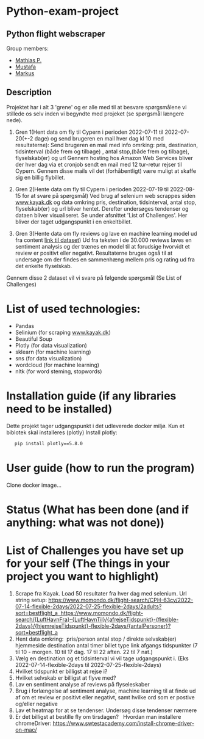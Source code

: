 # Python-exam-project
## Python flight webscraper 
Group members:
* [Mathias P.](cph-mp557@cphbusiness.dk)
* [Mustafa](...)
* [Markus](...)

## Description
Projektet har i alt 3 'grene' og er alle med til at besvare spørgsmålene vi stillede os selv inden vi begyndte med projeket (se spørgsmål længere nede).

1. Gren 1(Hent data om fly til Cypern i perioden 2022-07-11 til 2022-07-20(+-2 dage) og send brugeren en mail hver dag kl 10 med resultaterne):
Send brugeren en mail med info omrking:
pris, destination, tidsinterval (både frem og tilbage) , antal stop,(både frem og tilbage), flyselskab(er) og url
Gennem hosting hos Amazon Web Services bliver der hver dag via et cronjob sendt en mail med 12 tur-retur rejser til Cypern. Gennem disse mails vil det (forhåbentligt) være muligt at skaffe sig en billig flybillet.

2. Gren 2(Hente data om fly til Cypern i perioden 2022-07-19 til 2022-08-15 for at svare på spørgsmål)
Ved brug af selenium web scrappes siden www.kayak.dk og data omkring pris, destination, tidsinterval, antal stop, flyselskab(er) og url bliver hentet. Derefter undersøges tendenser og dataen bliver visualiseret. Se under afsnittet 'List of Challenges'. Her bliver der taget udgangspunkt i en enkeltbillet.

3. Gren 3(Hente data om fly reviews og lave en machine learning model ud fra content [link til dataset](www.google.com))
Ud fra teksten i de 30.000 reviews laves en sentiment analysis og der trænes en model til at forudsige hvorvidt et review er positivt eller negativt. Resultaterne bruges også til at undersøge om der findes en sammenhæng mellem pris og rating ud fra det enkelte flyselskab.

Gennem disse 2 dataset vil vi svare på følgende spørgsmål (Se List of Challenges) 

# List of used technologies:
* Pandas
* Selinium (for scraping www.kayak.dk)
* Beautiful Soup
* Plotly (for data visualization)
* sklearn (for machine learning)
* sns (for data visualization)
* wordcloud (for machine learning)
* nltk (for word steming, stopwords)

# Installation guide (if any libraries need to be installed)
Dette projekt tager udgangspunkt i det udleverede docker miljø. Kun et biblotek skal installeres (plotly)
Install plotly:
```sh
   pip install plotly==5.8.0
   ```

# User guide (how to run the program)
Clone docker image...
# Status (What has been done (and if anything: what was not done))

# List of Challenges you have set up for your self (The things in your project you want to highlight)
1. Scrape fra Kayak. Load 50 resultater fra hver dag med selenium. Url string setup: https://www.momondo.dk/flight-search/CPH-63cy/2022-07-14-flexible-2days/2022-07-25-flexible-2days/2adults?sort=bestflight_a  https://www.momondo.dk/flight-search/{LuftHavnFra}-{LuftHavnTil}/{afrejseTidspunkt}-{flexible-2days}/{hjemrejseTidspunkt}-flexible-2days/{antalPersoner}?sort=bestflight_a
2. Hent data omkring:  pris/person antal stop / direkte selvskab(er) hjemmeside destination antal timer billet type link afgangs tidspunkter (7 til 10 - morgen. 10 til 17 dag. 17 til 22 aften. 22 til 7 nat.)
3. Vælg en destination og et tidsinterval vi vil tage udgangspunkt i. (Eks 2022-07-14-flexible-2days til 2022-07-25-flexible-2days)
4. Hvilket tidspunkt er billigst at rejse i? 
5. Hvilket selvskab er billigst at flyve med? 
6. Lav en sentiment analyse af reviews på flyseleskaber
7. Brug i forlængelse af sentiment analyse, machine learning til at finde ud af om et review er positivt eller negativt, samt hvilke ord som er postive og/eller negative
8. Lav et heatmap for at se tendenser. Undersøg disse tendenser nærmere 
9. Er det billigst at bestille fly om tirsdagen?   Hvordan man installere chromeDriver: https://www.swtestacademy.com/install-chrome-driver-on-mac/



